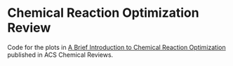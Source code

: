 # Chemical Reaction Optimization Review

Code for the plots in [A Brief Introduction to Chemical Reaction Optimization](https://pubs.acs.org/doi/full/10.1021/acs.chemrev.2c00798) published in ACS Chemical Reviews.
